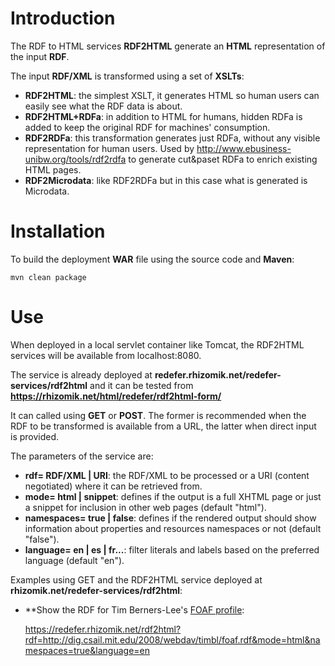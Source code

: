 # Introduction

The RDF to HTML services **RDF2HTML** generate an **HTML** representation of the input **RDF**.

The input **RDF/XML** is transformed using a set of **XSLTs**:
 
* **RDF2HTML**: the simplest XSLT, it generates HTML so human users can easily see what the RDF data is about.
* **RDF2HTML+RDFa**: in addition to HTML for humans, hidden RDFa is added to keep the original RDF for machines' consumption.
* **RDF2RDFa**: this transformation generates just RDFa, without any visible representation for human users. Used by http://www.ebusiness-unibw.org/tools/rdf2rdfa to generate cut&paset RDFa to enrich existing HTML pages.
* **RDF2Microdata**: like RDF2RDFa but in this case what is generated is Microdata.

# Installation

To build the deployment **WAR** file using the source code and **Maven**:

    mvn clean package

# Use

When deployed in a local servlet container like Tomcat, the RDF2HTML services will be available from localhost:8080. 

The service is already deployed at **redefer.rhizomik.net/redefer-services/rdf2html** and it can be tested from **https://rhizomik.net/html/redefer/rdf2html-form/**

It can called using **GET** or **POST**. The former is recommended when the RDF to be transformed is available from a URL, the latter when direct input is provided.

The parameters of the service are:

*   **rdf= RDF/XML | URI**: the RDF/XML to be processed or a URI (content negotiated) where it can be retrieved from.
*   **mode= html | snippet**: defines if the output is a full XHTML page or just a snippet for inclusion in other web pages (default "html").
*   **namespaces= true | false**: defines if the rendered output should show information about properties and resources namespaces or not (default "false").
*   **language= en | es | fr...**: filter literals and labels based on the preferred language (default "en").

Examples using GET and the RDF2HTML service deployed at **rhizomik.net/redefer-services/rdf2html**:

*   **Show the RDF for Tim Berners-Lee's [FOAF profile](http://dig.csail.mit.edu/2008/webdav/timbl/foaf.rdf):
    
    https://redefer.rhizomik.net/rdf2html?rdf=http://dig.csail.mit.edu/2008/webdav/timbl/foaf.rdf&mode=html&namespaces=true&language=en
